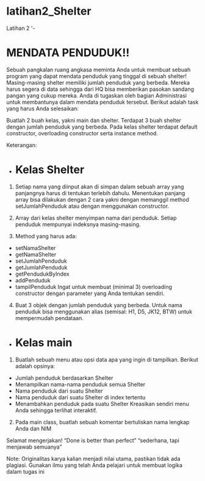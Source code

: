 # latihan2_Shelter
Latihan 2
               '-
# MENDATA PENDUDUK!!

Sebuah pangkalan ruang angkasa meminta Anda untuk membuat sebuah program yang dapat mendata penduduk yang tinggal di sebuah shelter! Masing-masing shelter memiliki jumlah penduduk yang berbeda. Mereka harus segera di data sehingga dari HQ bisa memberikan pasokan sandang pangan yang cukup mereka. Anda di tugaskan oleh bagian Administrasi untuk membantunya dalam mendata penduduk tersebut. Berikut adalah task yang harus Anda selesaikan:

Buatlah 2 buah kelas, yakni main dan shelter. Terdapat 3 buah shelter dengan jumlah penduduk yang berbeda. Pada kelas shelter terdapat default constructor, overloading constructor serta instance method.

Keterangan:
- # Kelas Shelter
1. Setiap nama yang diinput akan di simpan dalam sebuah array yang panjangnya harus di tentukan terlebih dahulu. Menentukan panjang array bisa dilakukan dengan 2 cara yakni dengan memanggil method setJumlahPenduduk atau dengan menggunakan constructor.

2. Array dari kelas shelter menyimpan nama dari penduduk. Setiap penduduk mempunyai indeksnya masing-masing.

3. Method yang harus ada:
- setNamaShelter
- getNamaShelter
- setJumlahPenduduk
- getJumlahPenduduk
- getPendudukByIndex
- addPenduduk
- tampilPenduduk
Ingat untuk membuat (minimal 3) overloading constructor dengan parameter yang Anda tentukan sendiri.

4. Buat 3 objek dengan jumlah penduduk yang berbeda. Untuk nama penduduk bisa menggunakan alias (semisal: H1, D5, JK12, BTW) untuk mempermudah pendataan.

- # Kelas main
1. Buatlah sebuah menu atau opsi data apa yang ingin di tampilkan. Berikut adalah opsinya:
- Jumlah penduduk berdasarkan Shelter
- Menampilkan nama-nama penduduk semua Shelter
- Nama penduduk dari suatu Shelter
- Nama penduduk dari suatu Shelter di index tertentu
- Menambahkan penduduk pada suatu Shelter
Kreasikan sendiri menu Anda sehingga terlihat interaktif.

2. Pada main class, buatlah sebuah komentar bertuliskan nama lengkap Anda dan NIM

Selamat mengerjakan!
“Done is better than perfect”
“sederhana, tapi menjawab semuanya”

Note: Originalitas karya kalian menjadi nilai utama, pastikan tidak ada plagiasi. Gunakan ilmu
yang telah Anda pelajari untuk membuat logika dalam tugas ini

